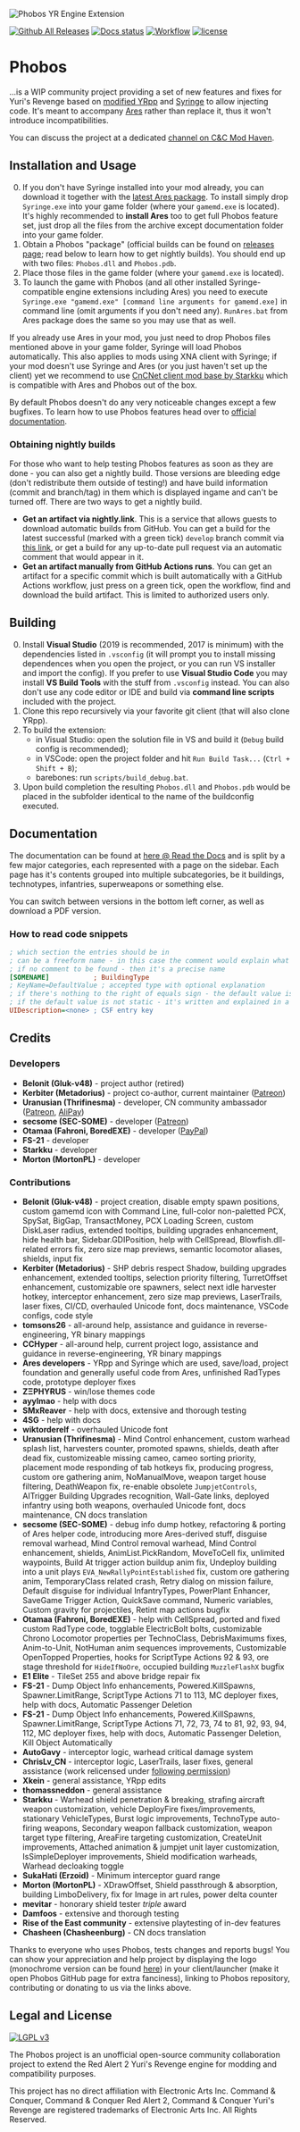 ![Phobos YR Engine Extension](logo.png)

[![Github All Releases](https://img.shields.io/github/downloads/Phobos-developers/Phobos/total.svg)](https://github.com/Phobos-developers/Phobos/releases)
[![Docs status](https://readthedocs.org/projects/phobos/badge/?version=latest)](https://phobos.readthedocs.io/en/latest/?badge=latest)
[![Workflow](https://img.shields.io/github/workflow/status/Phobos-developers/Phobos/Nightly%20Build.svg)](https://github.com/Phobos-developers/Phobos/actions)
[![license](https://img.shields.io/github/license/Phobos-developers/Phobos.svg)](https://www.gnu.org/licenses/lgpl-3.0.en.html)

# Phobos
...is a WIP community project providing a set of new features and fixes for Yuri's Revenge based on [modified YRpp](https://github.com/Metadorius/YRpp) and [Syringe](https://github.com/Ares-Developers/Syringe) to allow injecting code. It's meant to accompany [Ares](https://github.com/Ares-Developers/Ares) rather than replace it, thus it won't introduce incompatibilities.

You can discuss the project at a dedicated [channel on C&C Mod Haven](https://discord.gg/sZeMzz6qVg).

Installation and Usage
----------------------

0. If you don't have Syringe installed into your mod already, you can download it together with the [latest Ares package](https://launchpad.net/ares/+download). To install simply drop `Syringe.exe` into your game folder (where your `gamemd.exe` is located). It's highly recommended to **install Ares** too to get full Phobos feature set, just drop all the files from the archive except documentation folder into your game folder.
1. Obtain a Phobos "package" (official builds can be found on [releases page](https://github.com/Phobos-developers/Phobos/releases); read below to learn how to get nightly builds). You should end up with two files: `Phobos.dll` and `Phobos.pdb`.
2. Place those files in the game folder (where your `gamemd.exe` is located).
3. To launch the game with Phobos (and all other installed Syringe-compatible engine extensions including Ares) you need to execute `Syringe.exe "gamemd.exe" [command line arguments for gamemd.exe]` in command line (omit arguments if you don't need any). `RunAres.bat` from Ares package does the same so you may use that as well.

If you already use Ares in your mod, you just need to drop Phobos files mentioned above in your game folder, Syringe will load Phobos automatically. This also applies to mods using XNA client with Syringe; if your mod doesn't use Syringe and Ares (or you just haven't set up the client) yet we recommend to use [CnCNet client mod base by Starkku](https://github.com/Starkku/cncnet-client-mod-base) which is compatible with Ares and Phobos out of the box.

By default Phobos doesn't do any very noticeable changes except a few bugfixes. To learn how to use Phobos features head over to [official documentation](https://phobos.readthedocs.io).

### Obtaining nightly builds

For those who want to help testing Phobos features as soon as they are done - you can also get a nightly build. Those versions are bleeding edge (don't redistribute them outside of testing!) and have build information (commit and branch/tag) in them which is displayed ingame and can't be turned off. There are two ways to get a nightly build.
- **Get an artifact via nightly.link**. This is a service that allows guests to download automatic builds from GitHub. You can get a build for the latest successful (marked with a green tick) `develop` branch commit via [this link](https://nightly.link/Phobos-developers/Phobos/blob/develop/.github/workflows/nightly.yml), or get a build for any up-to-date pull request via an automatic comment that would appear in it.
- **Get an artifact manually from GitHub Actions runs**. You can get an artifact for a specific commit which is built automatically with a GitHub Actions workflow, just press on a green tick, open the workflow, find and download the build artifact. This is limited to authorized users only.


Building
--------

0. Install **Visual Studio** (2019 is recommended, 2017 is minimum) with the dependencies listed in `.vsconfig` (it will prompt you to install missing dependences when you open the project, or you can run VS installer and import the config). If you prefer to use **Visual Studio Code** you may install **VS Build Tools** with the stuff from `.vsconfig` instead. You can also don't use any code editor or IDE and build via **command line scripts** included with the project.
1. Clone this repo recursively via your favorite git client (that will also clone YRpp).
2. To build the extension:
   - in Visual Studio: open the solution file in VS and build it (`Debug` build config is recommended);
   - in VSCode: open the project folder and hit `Run Build Task...` (`Ctrl + Shift + B`);
   - barebones: run `scripts/build_debug.bat`.
3. Upon build completion the resulting `Phobos.dll` and `Phobos.pdb` would be placed in the subfolder identical to the name of the buildconfig executed.

Documentation
-------------

The documentation can be found at [here @ Read the Docs](https://phobos.readthedocs.io) and is split by a few major categories, each represented with a page on the sidebar. Each page has it's contents grouped into multiple subcategories, be it buildings, technotypes, infantries, superweapons or something else.

You can switch between versions in the bottom left corner, as well as download a PDF version.

### How to read code snippets

```ini
; which section the entries should be in
; can be a freeform name - in this case the comment would explain what it is
; if no comment to be found - then it's a precise name
[SOMENAME]           ; BuildingType
; KeyName=DefaultValue ; accepted type with optional explanation
; if there's nothing to the right of equals sign - the default value is empty/absent
; if the default value is not static - it's written and explained in a comment
UIDescription=<none> ; CSF entry key
```

Credits
-------

### Developers
- **Belonit (Gluk-v48)** - project author (retired)
- **Kerbiter (Metadorius)** - project co-author, current maintainer ([Patreon](http://patreon.com/kerbiter))
- **Uranusian (Thrifinesma)** - developer, CN community ambassador ([Patreon](https://www.patreon.com/uranusian), [AliPay](http://tiebapic.baidu.com/forum/w%3D580/sign=4b04b953307f9e2f70351d002f31e962/b3f89909b3de9c823bd7f23a7b81800a18d84371.jpg))
- **secsome (SEC-SOME)** - developer ([Patreon](https://www.patreon.com/secsome))
- **Otamaa (Fahroni, BoredEXE)** - developer ([PayPal](https://paypal.me/GeneralOtama))
- **FS-21** - developer
- **Starkku** - developer
- **Morton (MortonPL)** - developer

### Contributions
- **Belonit (Gluk-v48)** - project creation, disable empty spawn positions, custom gamemd icon with Command Line, full-color non-paletted PCX, SpySat, BigGap, TransactMoney, PCX Loading Screen, custom DiskLaser radius, extended tooltips, building upgrades enhancement, hide health bar, Sidebar.GDIPosition, help with CellSpread, Blowfish.dll-related errors fix, zero size map previews, semantic locomotor aliases, shields, input fix
- **Kerbiter (Metadorius)** - SHP debris respect Shadow, building upgrades enhancement, extended tooltips, selection priority filtering, TurretOffset enhancement, customizable ore spawners, select next idle harvester hotkey, interceptor enhancement, zero size map previews, LaserTrails, laser fixes, CI/CD, overhauled Unicode font, docs maintenance, VSCode configs, code style
- **tomsons26** - all-around help, assistance and guidance in reverse-engineering, YR binary mappings
- **CCHyper** - all-around help, current project logo, assistance and guidance in reverse-engineering, YR binary mappings
- **Ares developers** - YRpp and Syringe which are used, save/load, project foundation and generally useful code from Ares, unfinished RadTypes code, prototype deployer fixes
- **ZΞPHYɌUS** - win/lose themes code
- **ayylmao** - help with docs
- **SMxReaver** - help with docs, extensive and thorough testing
- **4SG** - help with docs
- **wiktorderelf** - overhauled Unicode font
- **Uranusian (Thrifinesma)** - Mind Control enhancement, custom warhead splash list, harvesters counter, promoted spawns, shields, death after dead fix, customizeable missing cameo, cameo sorting priority, placement mode responding of tab hotkeys fix, producing progress, custom ore gathering anim, NoManualMove, weapon target house filtering, DeathWeapon fix, re-enable obsolete `JumpjetControls`, AITrigger Building Upgrades recognition, Wall-Gate links, deployed infantry using both weapons, overhauled Unicode font, docs maintenance, CN docs translation
- **secsome (SEC-SOME)** - debug info dump hotkey, refactoring & porting of Ares helper code, introducing more Ares-derived stuff, disguise removal warhead, Mind Control removal warhead, Mind Control enhancement, shields, AnimList.PickRandom, MoveToCell fix, unlimited waypoints, Build At trigger action buildup anim fix, Undeploy building into a unit plays `EVA_NewRallyPointEstablished` fix, custom ore gathering anim, TemporaryClass related crash, Retry dialog on mission failure, Default disguise for individual InfantryTypes, PowerPlant Enhancer, SaveGame Trigger Action, QuickSave command, Numeric variables, Custom gravity for projectiles, Retint map actions bugfix
- **Otamaa (Fahroni, BoredEXE)** - help with CellSpread, ported and fixed custom RadType code, togglable ElectricBolt bolts, customizable Chrono Locomotor properties per TechnoClass, DebrisMaximums fixes, Anim-to-Unit, NotHuman anim sequences improvements, Customizable OpenTopped Properties, hooks for ScriptType Actions 92 & 93, ore stage threshold for `HideIfNoOre`, occupied building `MuzzleFlashX` bugfix
- **E1 Elite** - TileSet 255 and above bridge repair fix
- **FS-21** - Dump Object Info enhancements, Powered.KillSpawns, Spawner.LimitRange, ScriptType Actions 71 to 113, MC deployer fixes, help with docs, Automatic Passenger Deletion
- **FS-21** - Dump Object Info enhancements, Powered.KillSpawns, Spawner.LimitRange, ScriptType Actions 71, 72, 73, 74 to 81, 92, 93, 94, 112, MC deployer fixes, help with docs, Automatic Passenger Deletion, Kill Object Automatically
- **AutoGavy** - interceptor logic, warhead critical damage system
- **ChrisLv_CN** - interceptor logic, LaserTrails, laser fixes, general assistance (work relicensed under [following permission](images/ChrisLv-relicense.png))
- **Xkein** - general assistance, YRpp edits
- **thomassneddon** - general assistance
- **Starkku** - Warhead shield penetration & breaking, strafing aircraft weapon customization, vehicle DeployFire fixes/improvements, stationary VehicleTypes, Burst logic improvements, TechnoType auto-firing weapons, Secondary weapon fallback customization, weapon target type filtering, AreaFire targeting customization, CreateUnit improvements, Attached animation & jumpjet unit layer customization, IsSimpleDeployer improvements, Shield modification warheads, Warhead decloaking toggle
- **SukaHati (Erzoid)** - Minimum interceptor guard range
- **Morton (MortonPL)** - XDrawOffset, Shield passthrough & absorption, building LimboDelivery, fix for Image in art rules, power delta counter
- **mevitar** - honorary shield tester *triple* award
- **Damfoos** - extensive and thorough testing
- **Rise of the East community** - extensive playtesting of in-dev features
- **Chasheen (Chasheenburg)** - CN docs translation

Thanks to everyone who uses Phobos, tests changes and reports bugs! You can show your appreciation and help project by displaying the logo (monochrome version can be found [here](logo-mono.png)) in your client/launcher (make it open Phobos GitHub page for extra fanciness), linking to Phobos repository, contributing or donating to us via the links above.

Legal and License
-----

[![LGPL v3](https://www.gnu.org/graphics/lgplv3-147x51.png)](https://opensource.org/licenses/LGPL-3.0)

The Phobos project is an unofficial open-source community collaboration project to extend the Red Alert 2 Yuri's Revenge engine for modding and compatibility purposes.

This project has no direct affiliation with Electronic Arts Inc. Command & Conquer, Command & Conquer Red Alert 2, Command & Conquer Yuri's Revenge are registered trademarks of Electronic Arts Inc. All Rights Reserved.

